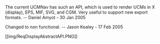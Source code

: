 The current UCMNav has such an API, which is used to render UCMs in X (display), EPS, MIF, SVG, and CGM. Very useful to support new export formats. -- Daniel Amyot - 30 Jan 2005

Changed to non functional. -- Jason Kealey - 17 Feb 2005 

[[img/ReqDisplayAbstractAPI.PNG]]